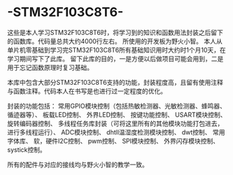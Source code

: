 # -STM32F103C8T6-
这些是本人学习STM32F103C8T6时，将学习到的知识和函数用法封装之后留下的函数库。代码量总共大约4000行左右。 所使用的开发板为野火小智。
本人从单片机零基础到学习完STM32F103C8T6所有基础知识用时大约时1个月10天，在学习期间写下了此库。
留下此库的目的，一是方便以后做项目可能会用到，二是用于忘记函数原理时复习基础。

本库中包含大部分STM32F103C8T6支持的功能，封装程度高，且留有使用注释与函数注释。代码本人在书写是也进行过一定程度的优化。

封装的功能包括：
常用GPIO模块控制（包括热敏检测器、光敏检测器、蜂鸣器、循迹器等）、
板载LED控制、
外界LED控制、
按键功能控制、
USART模块控制、
旋转编码器控制、
多线程任务库封装（可将这里所有的其他模块功能打包进去，进行多线程运行）、
ADC模块控制、
dhtll温湿度检测模块控制、
dwt控制、
常用字体库、
软，硬件I2C控制、
pwm控制、
SPI模块控制、
外界闪存模块控制、
systick控制。

所有的配件与对应的接线均与野火小智的教学一致。
